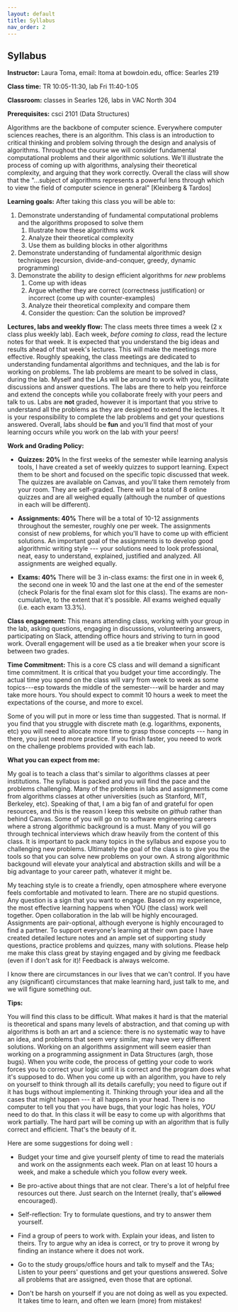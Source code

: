 ```yaml
---
layout: default 
title: Syllabus
nav_order: 2
---
```



## Syllabus


__Instructor:__ Laura Toma, email: ltoma at bowdoin.edu, office: Searles 219 

__Class time:__  TR 10:05-11:30, lab Fri 11:40-1:05

__Classroom:__  classes in Searles 126, labs in VAC North 304

**Prerequisites:** csci 2101 (Data Structures)


Algorithms are the backbone of computer science. Everywhere computer sciences reaches, there is an algorithm.  This class is an introduction to critical thinking and problem solving through the design and analysis of algorithms.   Throughout the course we will consider fundamental computational problems and their algorithmic solutions. We'll illustrate the process of coming up with algorithms, analysing their theoretical complexity, and arguing that they  work correctly. Overall the class will show that the "...subject of algorithms represents a powerful lens through which to view the field of computer science in general" [Kleinberg & Tardos]


**Learning goals:** After taking this class you will be able to: 

  1. Demonstrate understanding of fundamental computational problems and the algorithms proposed to solve them
      1. Illustrate how these algorithms work
      2. Analyze their theoretical complexity 
      3. Use them as building blocks in other  algorithms 
  2. Demonstrate understanding of fundamental algorithmic design techniques (recursion, divide-and-conquer, greedy, dynamic programming)
  3. Demonstrate the ability to design efficient algorithms for _new_ problems 
      1. Come up with ideas
      2. Argue whether they are correct (correctness justification) or incorrect (come up with counter-examples)
      3. Analyze their theoretical complexity and compare them
      4. Consider the question: Can the solution be improved?
  


  

**Lectures, labs and weekly flow:**
The class meets three times a week (2 x class plus  weekly lab). Each week, _before coming to class_,  read  the lecture notes for that week. It is expected that you understand the big ideas and results ahead of that week's lectures.  This will make the meetings more effective.  Roughly speaking, the class meetings are dedicated to understanding fundamental algorithms and techniques,  and the lab is for working on problems.  The lab problems are meant to be solved in class, during the lab. Myself and the LAs will be around to work with you, facilitate discussions and answer  questions. The labs are there to help you reinforce and extend the concepts while you collaborate freely with your peers and talk to us. Labs are __not__ graded, however it is important that you strive to understand all the problems as they are designed  to extend the lectures.  It is your responsibility to complete the lab problems and get your questions answered.    Overall, labs should be __fun__  and you'll find that most of your learning occurs while you work on the lab with your peers! 


       

  
**Work and Grading Policy:** 

- __Quizzes: 20%__  In the first weeks of the semester while learning analysis tools, I have created a set of weekly quizzes to support learning.  Expect them to be short and focused on the specific topic discussed that week. The quizzes are available on Canvas, and you'll take them remotely from your room. They are self-graded.  There will be a total of 8 online quizzes and are all weighed equally (although the number of questions in each will be different).

- __Assignments: 40%__ There will be a total of 10-12 assignments throughout the semester, roughly one per week. The assignments consist of new problems, for which you'll have to come up with efficient solutions. An important  goal of the assignments is to develop good algorithmic writing style --- your solutions  need to look professional, neat, easy to understand, explained, justified and analyzed.   All assignments are weighed equally. 

- __Exams: 40%__ There will be 3 in-class exams: the first one in in week 6, the second one in week 10 and the last one at the end of the semester (check Polaris for the final exam slot for this class).  The exams are non-cumulative, to the extent that it's possible. All exams weighed equally (i.e. each exam 13.3%).

__Class engagement:__ This means attending class, working with your group in the lab, asking questions, engaging in discussions, volunteering answers,  participating on Slack, attending office hours and striving to turn in good work. Overall engagement will be used as a tie breaker when your score is between two grades.  




**Time Commitment:**
This is a core CS class and will demand a significant time commitment. It is critical that you budget your time accordingly.  The actual time you spend on the class will vary from week to week as some topics---esp towards the middle of the semester---will be harder and may take more hours. You should expect to commit 10 hours a week to meet the expectations of the course, and  more to excel.

Some of you will put in more or less time than suggested. That is normal.  If you find that you struggle with discrete math (e.g. logarithms, exponents, etc) you will need to allocate more time to grasp those concepts --- hang in there, you just need more practice. If you finish faster, you neeed to work on the challenge problems provided with each lab. 


**What you can expect from me:**

My goal is to teach a class that's similar to algorithms classes at peer institutions. The  syllabus is packed and you will find the pace and the problems challenging. Many of the problems in labs and assignments come from algorithms classes at other universities (such as Stanford, MIT, Berkeley, etc).  Speaking of that, I am a big fan of and grateful for open resources, and this is the reason I keep this website on _github_ rather than behind Canvas.   Some of you will go on to software engineering careers where  a strong algorithmic background is a must.  Many of you will go through technical interviews which draw heavily from the content of this class. It is important to pack  many topics  in the syllabus and expose you to challenging new problems.  Ultimately the goal of the class is to give you the tools so that  you can solve  new problems on your own.   A strong algorithmic backgound will elevate your analytical and abstraction skills and will be a big advantage to your  career path, whatever it might be. 

My teaching style is to create a friendly, open atmosphere where everyone feels comfortable and motivated to learn. There are no stupid questions. Any question is a sign that you want to engage. Based on my experience, the most effective learning happens when YOU (the class) work well together.  Open collaboration in the lab will be highly encouraged. Assignments are pair-optional, although everyone is highly encouraged to find a partner.  To support everyone's learning at their own pace  I have created detailed lecture notes and an ample set of supporting study questions, practice problems and quizzes, many with solutions. Please help me make this class great by staying engaged and by giving me feedback (even if I don't ask for it)! Feedback is always welcome. 

I know there are circumstances in our lives that we can't control. If you  have any (significant) circumstances that make learning hard, just talk to me, and we will figure something out. 



**Tips:**

You will  find this class to be difficult. What makes it hard is that the material is theoretical and spans many levels of abstraction, and that coming up with algorithms is both an art and a science: there is no systematic way to have an idea, and problems that seem very similar, may have very different solutions.   Working on an algorithms assignment will seem easier than working on a programming assignment in Data Structures (argh, those bugs). When you write code, the process of getting your code to work forces you to correct your logic until it is correct and the program does what it's supposed to do.   When you come up with an algorithm, you have to rely on yourself to think through all its details carefully; you need to figure out if it has bugs without implementing it. Thinking through your idea and all the cases that might happen --- it all happens in your head. There is no computer to tell you that you have bugs, that your logic has holes,  _YOU_ need to do that. In this class it will be easy to come up with algorithms that work partially.  The hard part will be coming up with an algorithm that is  fully correct and efficient. That's the beauty of it. 


Here are some suggestions for doing well :

* Budget your time  and give yourself plenty of time to read the materials and work on the assignments each week. Plan on at least 10 hours a week, and make a schedule which you follow every week. 

* Be pro-active about things that are not clear. There's a lot of helpful free resources out there. Just search on the Internet (really, that's ~~allowed~~ encouraged).

* Self-reflection: Try to formulate questions, and try to answer them yourself.

* Find a group of peers to work with. Explain your ideas, and listen to theirs. Try to argue why an idea is correct, or try to prove it wrong by finding an instance where it does not work.

* Go to the study groups/office hours and talk to myself and the TAs; Listen to your peers' questions and get your questions answered.
Solve all problems that are assigned, even those that are optional.

* Don't be harsh on yourself if you are not doing as well as you expected. It takes time to learn, and often we learn (more) from mistakes! 

